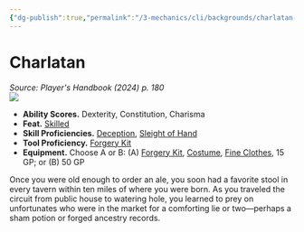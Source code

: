 ```yaml
---
{"dg-publish":true,"permalink":"/3-mechanics/cli/backgrounds/charlatan-xphb/","tags":["ttrpg-cli/background","ttrpg-cli/compendium/src/5e/xphb"],"created":"2025-02-22T12:02:28.306-05:00","updated":"2025-02-26T17:46:10.295-05:00"}
---
```


# Charlatan
*Source: Player's Handbook (2024) p. 180*  
![](3-Mechanics/CLI/backgrounds/img/charlatan.webp#right)

- **Ability Scores.** Dexterity, Constitution, Charisma  
- **Feat.** [Skilled](3-Mechanics/CLI/feats/skilled-xphb.md)  
- **Skill Proficiencies.** [Deception](3-Mechanics/CLI/rules/skills.md#Deception), [Sleight of Hand](3-Mechanics/CLI/rules/skills.md#Sleight%20of%20Hand)  
- **Tool Proficiency.** [Forgery Kit](3-Mechanics/CLI/items/forgery-kit-xphb.md)  
- **Equipment.** Choose A or B: (A) [Forgery Kit](3-Mechanics/CLI/items/forgery-kit-xphb.md), [Costume](3-Mechanics/CLI/items/costume-xphb.md), [Fine Clothes](3-Mechanics/CLI/items/fine-clothes-xphb.md), 15 GP; or (B) 50 GP  

Once you were old enough to order an ale, you soon had a favorite stool in every tavern within ten miles of where you were born. As you traveled the circuit from public house to watering hole, you learned to prey on unfortunates who were in the market for a comforting lie or two—perhaps a sham potion or forged ancestry records.